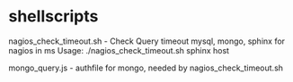 # shellscripts
nagios_check_timeout.sh - Check Query timeout mysql, mongo, sphinx for nagios in ms
Usage: ./nagios_check_timeout.sh sphinx host

mongo_query.js - authfile for mongo, needed by nagios_check_timeout.sh

